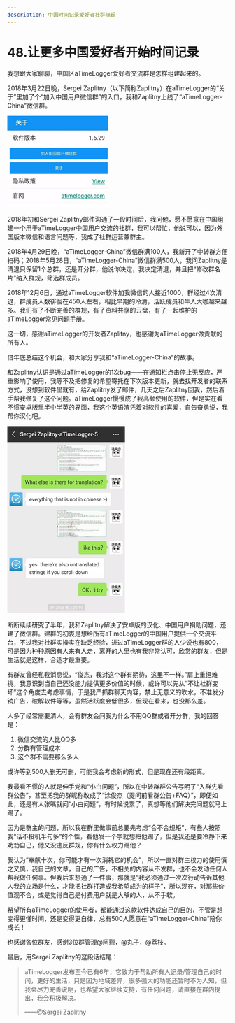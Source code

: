 ```yaml
---
description: 中国时间记录爱好者社群缘起
---
```


# 48.让更多中国爱好者开始时间记录

我想跟大家聊聊，中国区aTimeLogger爱好者交流群是怎样组建起来的。

2018年3月22日晚，Sergei Zaplitny（以下简称Zaplitny）在aTimeLogger的“关于”里加了个“加入中国用户微信群”的入口，我和Zaplitny上线了“aTimeLogger-China”微信群。

![](../.gitbook/assets/tu-pian%20%2874%29.png)

2018年初和Sergei Zaplitny邮件沟通了一段时间后，我问他，愿不愿意在中国组建一个用于aTimeLogger中国用户交流的社群，我可以帮忙，他说可以，因为外国版本微信和语言问题等，我成了社群运营兼群主。

2018年4月29日晚，“aTimeLogger-China”微信群满100人，我新开了中转群方便扫码；2018年5月28日，“aTimeLogger-China”微信群满500人，我问Zaplitny是清退只保留1个总群，还是开分群，他说你决定，我决定清退，并且把“修改群名片”纳入群规，筛选群成员。

2018年12月6日，通过aTimeLogger软件加我微信的人接近1000，群经过4次清退，群成员人数徘徊在450人左右，相比早期的冷清，活跃成员和牛人大咖越来越多。我们有了不断完善的群规，有了资料共享的云盘，有了一起维护的aTimeLogger常见问题手册。

这一切，感谢aTimeLogger的开发者Zaplitny，也感谢为aTimeLogger做贡献的所有人。

借年底总结这个机会，和大家分享我和“aTimeLogger-China”的故事。

和Zaplitny认识是通过aTimeLogger的1次bug——在通知栏点击停止无反应，严重影响了使用，我等不及把修复的希望寄托在下次版本更新，就去找开发者的联系方式，没想到软件里就有，给Zaplitny发了邮件，几天之后Zaplitny回我，然后着手帮我修复了这个问题。aTimeLogger慢慢成了我高频使用的软件，但是实在看不惯安卓版里半中半英的界面，我这个英语渣凭着对软件的喜爱，自告奋勇说，我帮你汉化吧。

![](../.gitbook/assets/tu-pian%20%28125%29.png)

断断续续研究了半年，我和Zaplitny解决了安卓版的汉化、中国用户捐助问题，还建了微信群。建群的初衷是想给所有aTimeLogger的中国用户提供一个交流平台，不过我对社群实操实在缺乏经验，进过aTimeLogger群的人少说也有800，可是因为种种原因有人来有人走，离开的人里也有我非常认可，欣赏的群友，但是生活就是这样，合适才最重要。

有群友曾经私我消息说，“俊杰，我对这个群有期待，这里不一样。”肩上重担难挑，我意识到当自己还没能力提供更多价值的时候，或许可以先从“不让社群变坏”这个角度去考虑事情，于是我严抓群聊天内容，禁止无意义的吹水，不准发分销广告，破解软件等等，虽然活跃度会低很多，但现在看来，也没那么差。

人多了经常需要清人，会有群友会问我为什么不用QQ群或者开分群，我的回答是：

1. 微信交流的人比QQ多
2. 分群有管理成本
3. 这个群不需要那么多人

或许等到500人删无可删，可能我会考虑新的形式，但是现在还有段距离。

我最看不惯的人就是伸手党和“小白问题”，所以在中转群群公告写明了“入群先看群公告”，甚至把我的群昵称改成了“涂俊杰（提问前看群公告+FAQ）”，即便如此，还是有人张嘴就问“小白问题”，有时候说累了，真想等他们解决完问题就马上踢了。

因为是群主的问题，所以我在群里做事前总要先考虑“合不合规矩”，有些人按照我“话不投机半句多”的个性，看他发一个字就想把他踢了，但是我还是要冷静下来劝劝自己，他又没违反群规，你有什么权力踢他？

我认为“奉献十次，你可能才有一次消耗它的机会”，所以一直对群主权力的使用慎之又慎，我自己的文章，自己的广告，不相关的内容从不发群，也不会发动任何人帮我做任何事。但我后来想通了一件事，那就是“我必须通过一次次行动告诉其他人我的立场是什么，才能把社群打造成我希望成为的样子”，所以现在，对那些价值观不合，或是觉得自己是付费用户就是大爷的人，从不手软。

希望所有aTimeLogger的使用者，都能通过这款软件达成自己的目的，不管是想变得更懂时间，还是变得更自律，总有500人愿意在“aTimeLogger-China”陪你成长！

也感谢各位群友，感谢3位群管理@阿颢，@丸子，@荔枝。

最后，用Sergei Zaplitny的这段话结尾：

> aTimeLogger发布至今已有6年，它致力于帮助所有人记录/管理自己的时间，更好的生活，只是因为地域差异，很多强大的功能还暂时不为人知，但我会尽力完善说明，也希望大家继续支持，有任何问题，请直接在群内提出，我会积极解决。
>
> ——@Sergei Zaplitny

